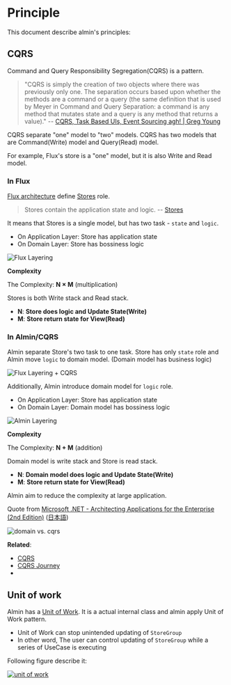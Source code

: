# Principle

This document describe almin's principles:

## CQRS

Command and Query Responsibility Segregation(CQRS) is a pattern.

> "CQRS is simply the creation of two objects where there was previously only one. The separation occurs based upon whether the methods are a command or a query (the same definition that is used by Meyer in Command and Query Separation: a command is any method that mutates state and a query is any method that returns a value)."
> -- [CQRS, Task Based UIs, Event Sourcing agh! | Greg Young](http://codebetter.com/gregyoung/2010/02/16/cqrs-task-based-uis-event-sourcing-agh/ "CQRS, Task Based UIs, Event Sourcing agh! | Greg Young")

CQRS separate "one" model to "two" models.
CQRS has two models that are Command(Write) model and Query(Read) model.

For example, Flux's store is a "one" model, but it is also Write and Read model. 

### In Flux

[Flux architecture](https://facebook.github.io/flux/ "Flux") define [Stores](https://facebook.github.io/flux/docs/in-depth-overview.html#stores "Stores") role.

> Stores contain the application state and logic. 
> -- [Stores](https://facebook.github.io/flux/docs/in-depth-overview.html#stores "Stores")

It means that Stores is a single model, but has two task - `state` and `logic`.

- On Application Layer: Store has application state
- On Domain Layer: Store has bossiness logic

![Flux Layering](./img/flux-layer.png)

**Complexity**

The Complexity: **N × M** (multiplication)

Stores is both Write stack and Read stack.

- **N**: **Store does logic and Update State(Write)**
- **M**: **Store return state for View(Read)**

### In Almin/CQRS

Almin separate Store's two task to one task.
Store has only `state` role and Almin move `logic` to domain model.
(Domain model has business logic)

![Flux Layering + CQRS](./img/flux-layer-cqrs.png)

Additionally, Almin introduce domain model for `logic` role.

- On Application Layer: Store has application state
- On Domain Layer: Domain model has bossiness logic

![Almin Layering](./img/almin-layer.png)

**Complexity**

The Complexity: **N + M** (addition)

Domain model is write stack and Store is read stack.

- **N**: **Domain model does logic and Update State(Write)**
- **M**: **Store return state for View(Read)**

Almin aim to reduce the complexity at large application.

<!-- textlint-disable -->

Quote from [Microsoft .NET - Architecting Applications for the Enterprise (2nd Edition)](https://www.amazon.com/dp/0735685355/ "Microsoft .NET - Architecting Applications for the Enterprise (2nd Edition)") ([日本語](https://www.amazon.co.jp/dp/B00ZQZ8JNE/))

<!-- textlint-enable -->

![domain vs. cqrs](./img/domain-cqrs.png)

**Related**:

- [CQRS](https://martinfowler.com/bliki/CQRS.html "CQRS")
- [CQRS Journey](https://msdn.microsoft.com/ja-jp/library/jj554200.aspx "CQRS Journey")
- 

## Unit of work

Almin has a [Unit of Work](https://martinfowler.com/eaaCatalog/unitOfWork.html "Unit of Work").
It is a actual internal class and almin apply Unit of Work pattern.

- Unit of Work can stop unintended updating of `StoreGroup`
- In other word, The user can control updating of `StoreGroup` while a series of UseCase is executing 

Following figure describe it:

[![unit of work](../resources/unit-of-work.png)][unit-of-work]

[unit-of-work]: http://www.nomnoml.com/#view/%23padding%3A%2010%0A%0A%5BUseCase%7C%0A%20%20%20%20%5BUseCase%20Executor%20A%7C%0A%20%20%20%20%20%20%20%20%5B%3Cusecase%3EChild%20UseCase%5D%0A%20%20%20%20%5D%20--%3E%20%5BUseCase%20Executor%20B%5D%0A%20%20%20%20%5BUseCase%20Executor%20B%7C%0A%20%20%20%20%20%20%20%20%5B%3Cusecase%3EUseCase%5D%0A%20%20%20%20%5D%0A%5D%0A%5BUnit%20of%20Work%7C%0A%20%20%20%20%5BCommitments%7C%0A%20%20%20%20%20%20%20%20%5BDispatched%20Payload%5D%0A%20%20%20%20%20%20%20%20%5BSystem%20Payload%5D%0A%20%20%20%20%5D%0A%5D%0A%5BStoreGroup%7C%0A%20%20%20%20%5BStore%5D%0A%20%20%20%20%5B%3Cnote%3Eif%20any%20store%20is%20change%2C%20it%20emit%20changed%5D%0A%5D%0A%5BUseCase%5D%20payload%20--%3E%20%5BLifeCycleEventHub%7C%0A%09%5BDispatcher%5D%0A%5D%0A%5BUseCase%5D%20payload%20--%3E%20%5B%3Creadonly%3EUnit%20of%20Work%5D%0A%5BUnit%20of%20Work%5D%20%3Ctransaction%20event%3E%20--%3E%20%5BLifeCycleEventHub%5D%0A%5BUnit%20of%20Work%5D%20Commitment%20--%3E%20%5BStoreGroup%5D%20%0A%5BStoreGroup%5D%20changes%20--%3E%20%5BLifeCycleEventHub%5D%0A%5BLifeCycleEventHub%5D%20%3C-%20%5BContext%5D%0A
